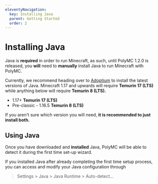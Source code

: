 ```yaml
---
eleventyNavigation:
  key: Installing Java
  parent: Getting Started
  order: 2
---
```


# Installing Java

Java is **required** in order to run Minecraft, as such, until PolyMC 1.2.0 is released, you **will** need to **manually** install Java to run Minecraft with PolyMC.

Currently, we recommend heading over to [Adoptium](https://adoptium.net/) to install the latest versions of Java. Minecraft 1.17 and upwards will require **Temurin 17 (LTS)** while anything below will require **Temurin 8 (LTS).**

* 1.17+ **Temurin 17 (LTS)**
* Pre-classic - 1.16.5 **Temurin 8 (LTS)**

If you aren't sure which version you will need, **it is recommended to just install both.**

## Using Java
Once you have downloaded and **installed** Java, PolyMC will be able to detect it during the first time set-up wizard. 

If you installed Java after already completing the first time setup process, you can access and modify your Java configuration through 
> Settings > Java > Java Runtime > Auto-detect...
